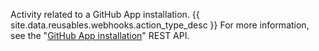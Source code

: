 Activity related to a GitHub App installation. {{ site.data.reusables.webhooks.action_type_desc }} For more information, see the "[GitHub App installation](/v3/apps/)" REST API.